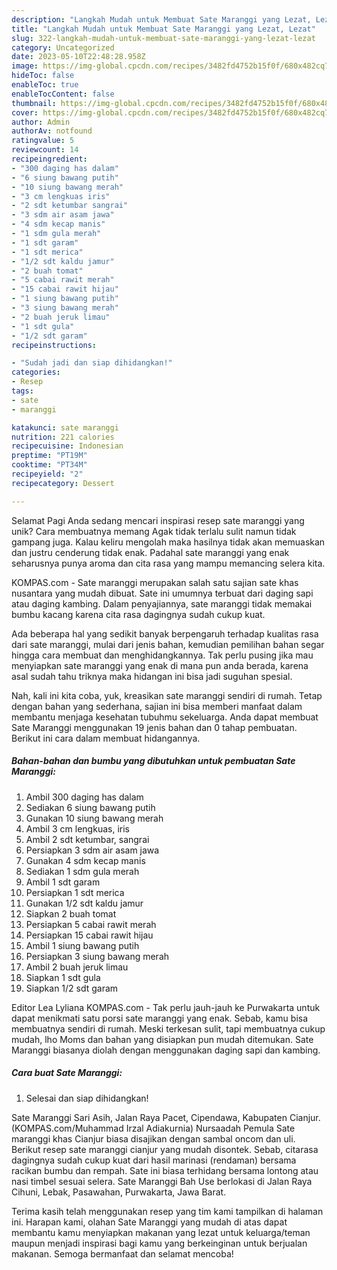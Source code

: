 ```yaml
---
description: "Langkah Mudah untuk Membuat Sate Maranggi yang Lezat, Lezat"
title: "Langkah Mudah untuk Membuat Sate Maranggi yang Lezat, Lezat"
slug: 322-langkah-mudah-untuk-membuat-sate-maranggi-yang-lezat-lezat
category: Uncategorized
date: 2023-05-10T22:48:28.958Z
image: https://img-global.cpcdn.com/recipes/3482fd4752b15f0f/680x482cq70/sate-maranggi-foto-resep-utama.jpg
hideToc: false
enableToc: true
enableTocContent: false
thumbnail: https://img-global.cpcdn.com/recipes/3482fd4752b15f0f/680x482cq70/sate-maranggi-foto-resep-utama.jpg
cover: https://img-global.cpcdn.com/recipes/3482fd4752b15f0f/680x482cq70/sate-maranggi-foto-resep-utama.jpg
author: Admin
authorAv: notfound
ratingvalue: 5
reviewcount: 14
recipeingredient:
- "300 daging has dalam"
- "6 siung bawang putih"
- "10 siung bawang merah"
- "3 cm lengkuas iris"
- "2 sdt ketumbar sangrai"
- "3 sdm air asam jawa"
- "4 sdm kecap manis"
- "1 sdm gula merah"
- "1 sdt garam"
- "1 sdt merica"
- "1/2 sdt kaldu jamur"
- "2 buah tomat"
- "5 cabai rawit merah"
- "15 cabai rawit hijau"
- "1 siung bawang putih"
- "3 siung bawang merah"
- "2 buah jeruk limau"
- "1 sdt gula"
- "1/2 sdt garam"
recipeinstructions:

- "Sudah jadi dan siap dihidangkan!"
categories:
- Resep
tags:
- sate
- maranggi

katakunci: sate maranggi 
nutrition: 221 calories
recipecuisine: Indonesian
preptime: "PT19M"
cooktime: "PT34M"
recipeyield: "2"
recipecategory: Dessert

---
```



Selamat Pagi Anda sedang mencari inspirasi resep sate maranggi yang unik? Cara membuatnya memang Agak tidak terlalu sulit namun tidak gampang juga. Kalau keliru mengolah maka hasilnya tidak akan memuaskan dan justru cenderung tidak enak. Padahal sate maranggi yang enak seharusnya punya aroma dan cita rasa yang mampu memancing selera kita.


KOMPAS.com - Sate maranggi merupakan salah satu sajian sate khas nusantara yang mudah dibuat. Sate ini umumnya terbuat dari daging sapi atau daging kambing. Dalam penyajiannya, sate maranggi tidak memakai bumbu kacang karena cita rasa dagingnya sudah cukup kuat.

Ada beberapa hal yang sedikit banyak berpengaruh terhadap kualitas rasa dari sate maranggi, mulai dari jenis bahan, kemudian pemilihan bahan segar hingga cara membuat dan menghidangkannya. Tak perlu pusing jika mau menyiapkan sate maranggi yang enak di mana pun anda berada, karena asal sudah tahu triknya maka hidangan ini bisa jadi suguhan spesial.


Nah, kali ini kita coba, yuk, kreasikan sate maranggi sendiri di rumah. Tetap dengan bahan yang sederhana, sajian ini bisa memberi manfaat dalam membantu menjaga kesehatan tubuhmu sekeluarga. Anda dapat membuat Sate Maranggi menggunakan 19 jenis bahan dan 0 tahap pembuatan. Berikut ini cara dalam membuat hidangannya.

<!--inarticleads1-->

##### Bahan-bahan dan bumbu yang dibutuhkan untuk pembuatan Sate Maranggi:

1. Ambil 300 daging has dalam
1. Sediakan 6 siung bawang putih
1. Gunakan 10 siung bawang merah
1. Ambil 3 cm lengkuas, iris
1. Ambil 2 sdt ketumbar, sangrai
1. Persiapkan 3 sdm air asam jawa
1. Gunakan 4 sdm kecap manis
1. Sediakan 1 sdm gula merah
1. Ambil 1 sdt garam
1. Persiapkan 1 sdt merica
1. Gunakan 1/2 sdt kaldu jamur
1. Siapkan 2 buah tomat
1. Persiapkan 5 cabai rawit merah
1. Persiapkan 15 cabai rawit hijau
1. Ambil 1 siung bawang putih
1. Persiapkan 3 siung bawang merah
1. Ambil 2 buah jeruk limau
1. Siapkan 1 sdt gula
1. Siapkan 1/2 sdt garam


Editor Lea Lyliana KOMPAS.com - Tak perlu jauh-jauh ke Purwakarta untuk dapat menikmati satu porsi sate maranggi yang enak. Sebab, kamu bisa membuatnya sendiri di rumah. Meski terkesan sulit, tapi membuatnya cukup mudah, lho Moms dan bahan yang disiapkan pun mudah ditemukan. Sate Maranggi biasanya diolah dengan menggunakan daging sapi dan kambing. 

<!--inarticleads2-->

##### Cara buat Sate Maranggi:


1. Selesai dan siap dihidangkan!

Sate Maranggi Sari Asih, Jalan Raya Pacet, Cipendawa, Kabupaten Cianjur. (KOMPAS.com/Muhammad Irzal Adiakurnia) Nursaadah Pemula Sate maranggi khas Cianjur biasa disajikan dengan sambal oncom dan uli. Berikut resep sate maranggi cianjur yang mudah disontek. Sebab, citarasa dagingnya sudah cukup kuat dari hasil marinasi (rendaman) bersama racikan bumbu dan rempah. Sate ini biasa terhidang bersama lontong atau nasi timbel sesuai selera. Sate Maranggi Bah Use berlokasi di Jalan Raya Cihuni, Lebak, Pasawahan, Purwakarta, Jawa Barat. 

Terima kasih telah menggunakan resep yang tim kami tampilkan di halaman ini. Harapan kami, olahan Sate Maranggi yang mudah di atas dapat membantu kamu menyiapkan makanan yang lezat untuk keluarga/teman maupun menjadi inspirasi bagi kamu yang berkeinginan untuk berjualan makanan. Semoga bermanfaat dan selamat mencoba!
